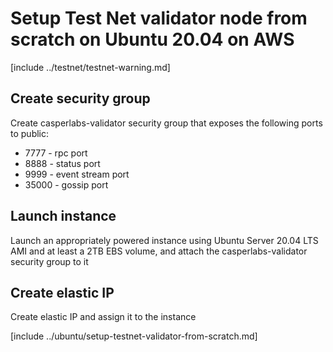 # Setup Test Net validator node from scratch on Ubuntu 20.04 on AWS

[include ../testnet/testnet-warning.md]

## Create security group 

Create casperlabs-validator security group that exposes the following ports to public:

- 7777 - rpc port
- 8888 - status port
- 9999 - event stream port
- 35000 - gossip port

## Launch instance 

Launch an appropriately powered instance using Ubuntu Server 20.04 LTS AMI and at least a 2TB EBS volume, and attach the casperlabs-validator security group to it

## Create elastic IP

Create elastic IP and assign it to the instance

[include ../ubuntu/setup-testnet-validator-from-scratch.md]

